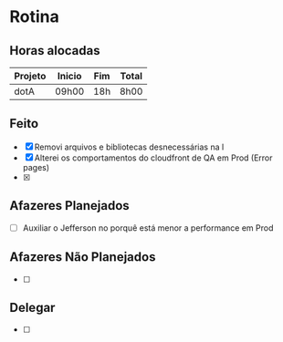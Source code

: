 # Rotina

## Horas alocadas

Projeto | Inicio | Fim | Total
--------|-------|-------|------
dotA    | 09h00 | 18h | 8h00

## Feito

- [x] Removi arquivos e bibliotecas desnecessárias na l
- [x] Alterei os comportamentos do cloudfront de QA em Prod (Error pages)
- [x] 

## Afazeres Planejados

- [ ] Auxiliar o Jefferson no porquê está menor a performance em Prod

## Afazeres Não Planejados

- [ ] 

## Delegar

- [ ] 

<!--stackedit_data:
eyJoaXN0b3J5IjpbLTQxMjAzNjg3MSwxODg5NDMxNzcxLDkwOT
YyMjA5MSwxOTUzNDMwODg1LC0zODg1MTA0MjksLTEyNzIwODY5
MywtNjk2MDA2OTAyLC00NjY0MjM0NDMsMjA5NTY3MDI4OSwxMj
c1Nzk2NjgsMjcxODEwMTk3LDEzMDY0ODEyNzEsLTEyODkzOTA0
NDcsMTg2NDA0NTY5NiwtMzQzOTAwNDAwLDEyOTQyNjQyNjQsLT
EzODk5MTIwODUsLTEzNDIyMDUwODksLTgwNTM4OTIxNSwxMTA2
Nzk2OTMxXX0=
-->
